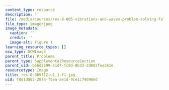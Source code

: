 ```yaml
---
content_type: resource
description: ''
file: /media/courses/res-8-005-vibrations-and-waves-problem-solving-fall-2012/f8d1d0852874f5eaae1d9ce1c746966d_res-8-005f12-u1_1-f1.jpg
file_type: image/jpeg
image_metadata:
  caption: ''
  credit: ''
  image-alt: Figure 1
learning_resource_types: []
ocw_type: OCWImage
parent_title: Problems
parent_type: SupplementalResourceSection
parent_uid: b6bd2599-51d7-fc8d-8b33-2d082fea261e
resourcetype: Image
title: res-8-005f12-u1_1-f1.jpg
uid: f8d1d085-2874-f5ea-ae1d-9ce1c746966d
---
```

